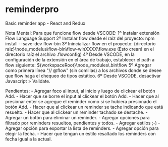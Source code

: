 # reminderpro
Basic reminder app - React and Redux

Nota Mental:
    Para que funcione flow desde VSCODE:
        1º Instalar extensión Flow Language Support
        2º Instalar flow desde el raíz del proyecto:
            npm install --save-dev flow-bin
        3º Inincializar flow en el proyecto:
            {directorio raiz}\node_modelus\flow-bin\flow-winXXXX\flow.exe
            (Esto creará en el directorio raíz el archivo .flowconfig)
        4º Desde VSCODE, en la configuración de la extensión en el área de trabajo, establecer el path a flow siguiente:
            ${workspaceRoot}\\node_modules\\.bin\\flow
        5º Agregar como primera línea "// @flow" (sin comillas) a los archivos donde se desee que flow haga el chequeo de tipos estático.
        6º Desde VSCODE, desactivar Javascript > Validate.

Pendientes:
    -   Agregar foco al input, al inicio y luego de clickear el botón Add.
    -   Hacer que se borre el input al clickear el botón Add.
    -   Hacer que al presionar enter se agregue el reminder como si se hubiera presionado el botón Add.
    -   Hacer que al clickear un reminder se tache indicando que está resuelto.
    -   Hacer que al clickear un reminder tachado se destache.
    -   Agregar un botón para eliminar un reminder.
    -   Agregar opciones para filtrado por reminders resueltos, pendientes y todos.
    -   Agregar estilos ;-)
    -   Agregar opción para exportar la lista de reminders.
    -   Agregar opción para elegir la fecha.
    -   Hacer que tengan un estilo resaltado los reminders con fecha igual a la actual. 